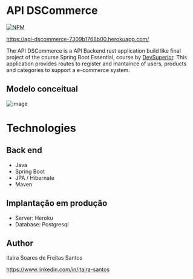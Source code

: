 # API DSCommerce

[![NPM](https://img.shields.io/npm/l/react)](https://github.com/ItaSsa/dscommerce/blob/main/LICENSE) 

https://api-dscommerce-7309b1768b00.herokuapp.com/ 

The API DSCommerce is a API Backend rest application build like final project of the course Spring Boot Essential, course by  [DevSuperior](https://devsuperior.com "Site da DevSuperior").
This application provides routes to register and mantaince of users, products and categories to support a e-commerce system.

## Modelo conceitual
![image](https://github.com/ItaSsa/dscommerce/assets/119689138/3bd974ea-8ea8-4252-8689-cbb3580d0767)

# Technologies
## Back end
- Java
- Spring Boot
- JPA / Hibernate
- Maven

## Implantação em produção
- Server: Heroku
- Database: Postgresql

## Author

Itaira Soares de Freitas Santos

https://www.linkedin.com/in/itaira-santos
